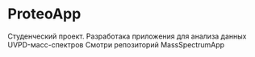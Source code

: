 # ProteoApp
Студенческий проект. Разработака приложения для анализа данных UVPD-масс-спектров
Смотри репозиторий MassSpectrumApp
